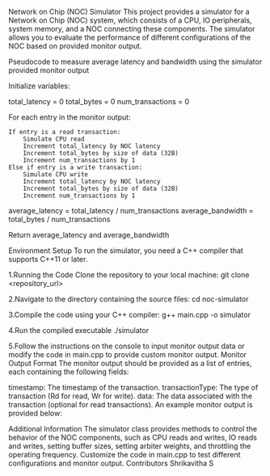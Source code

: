 Network on Chip (NOC) Simulator
This project provides a simulator for a Network on Chip (NOC) system, which consists of a CPU, IO peripherals, 
system memory, and a NOC connecting these components. The simulator allows you to evaluate the performance of 
different configurations of the NOC based on provided monitor output.

Pseudocode to measure average latency and bandwidth using the simulator provided monitor output

Initialize variables:

total_latency = 0
total_bytes = 0
num_transactions = 0

For each entry in the monitor output:

    If entry is a read transaction:
        Simulate CPU read
        Increment total_latency by NOC latency
        Increment total_bytes by size of data (32B)
        Increment num_transactions by 1
    Else if entry is a write transaction:
        Simulate CPU write
        Increment total_latency by NOC latency
        Increment total_bytes by size of data (32B)
        Increment num_transactions by 1


average_latency = total_latency / num_transactions
average_bandwidth = total_bytes / num_transactions

Return average_latency and average_bandwidth



Environment Setup
To run the simulator, you need a C++ compiler that supports C++11 or later.

1.Running the Code
Clone the repository to your local machine:
git clone <repository_url>

2.Navigate to the directory containing the source files:
cd noc-simulator

3.Compile the code using your C++ compiler:
g++ main.cpp -o simulator

4.Run the compiled executable
./simulator

5.Follow the instructions on the console to input monitor output data or modify the code in main.cpp to provide custom monitor output.
Monitor Output Format
The monitor output should be provided as a list of entries, each containing the following fields:

timestamp: The timestamp of the transaction.
transactionType: The type of transaction (Rd for read, Wr for write).
data: The data associated with the transaction (optional for read transactions).
An example monitor output is provided below:


Additional Information
The simulator class provides methods to control the behavior of the NOC components, such as CPU reads and writes, IO reads and writes, setting buffer sizes, setting arbiter weights, and throttling the operating frequency.
Customize the code in main.cpp to test different configurations and monitor output.
Contributors
Shrikavitha S

